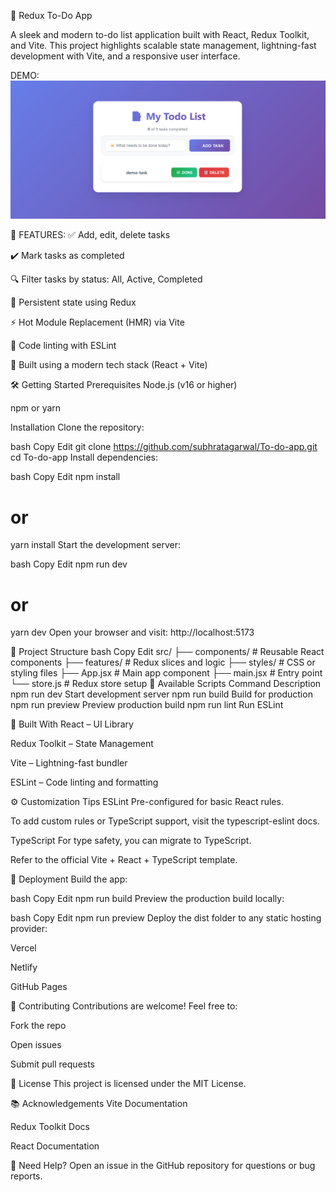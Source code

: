 📝 Redux To-Do App

A sleek and modern to-do list application built with React, Redux Toolkit, and Vite. This project highlights scalable state management, lightning-fast development with Vite, and a responsive user interface.

DEMO:
![App Screenshot](assets/image.jpg)


🚀 FEATURES: 
✅ Add, edit, delete tasks

✔️ Mark tasks as completed

🔍 Filter tasks by status: All, Active, Completed

💾 Persistent state using Redux

⚡ Hot Module Replacement (HMR) via Vite

🧹 Code linting with ESLint

🧰 Built using a modern tech stack (React + Vite)

🛠️ Getting Started
Prerequisites
Node.js (v16 or higher)

npm or yarn

Installation
Clone the repository:

bash
Copy
Edit
git clone https://github.com/subhratagarwal/To-do-app.git
cd To-do-app
Install dependencies:

bash
Copy
Edit
npm install
# or
yarn install
Start the development server:

bash
Copy
Edit
npm run dev
# or
yarn dev
Open your browser and visit:
http://localhost:5173

📁 Project Structure
bash
Copy
Edit
src/
├── components/       # Reusable React components
├── features/         # Redux slices and logic
├── styles/           # CSS or styling files
├── App.jsx           # Main app component
├── main.jsx          # Entry point
└── store.js          # Redux store setup
📜 Available Scripts
Command	Description
npm run dev	Start development server
npm run build	Build for production
npm run preview	Preview production build
npm run lint	Run ESLint

🧱 Built With
React – UI Library

Redux Toolkit – State Management

Vite – Lightning-fast bundler

ESLint – Code linting and formatting

⚙️ Customization Tips
ESLint
Pre-configured for basic React rules.

To add custom rules or TypeScript support, visit the typescript-eslint docs.

TypeScript
For type safety, you can migrate to TypeScript.

Refer to the official Vite + React + TypeScript template.

🚀 Deployment
Build the app:

bash
Copy
Edit
npm run build
Preview the production build locally:

bash
Copy
Edit
npm run preview
Deploy the dist folder to any static hosting provider:

Vercel

Netlify

GitHub Pages

🤝 Contributing
Contributions are welcome!
Feel free to:

Fork the repo

Open issues

Submit pull requests

📄 License
This project is licensed under the MIT License.

📚 Acknowledgements
Vite Documentation

Redux Toolkit Docs

React Documentation

💬 Need Help?
Open an issue in the GitHub repository for questions or bug reports.

